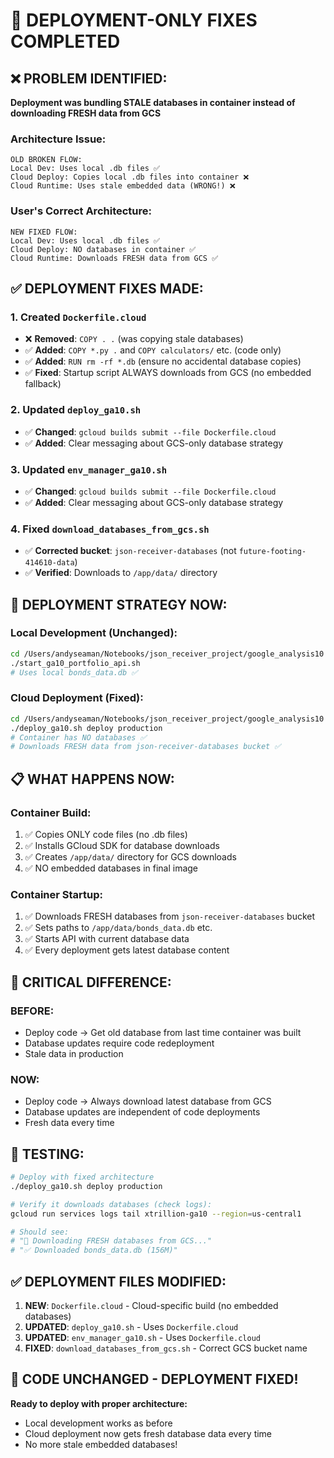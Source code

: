 # 🚀 DEPLOYMENT-ONLY FIXES COMPLETED

## ❌ **PROBLEM IDENTIFIED:**
**Deployment was bundling STALE databases in container instead of downloading FRESH data from GCS**

### Architecture Issue:
```
OLD BROKEN FLOW:
Local Dev: Uses local .db files ✅
Cloud Deploy: Copies local .db files into container ❌
Cloud Runtime: Uses stale embedded data (WRONG!) ❌
```

### User's Correct Architecture:
```
NEW FIXED FLOW:
Local Dev: Uses local .db files ✅
Cloud Deploy: NO databases in container ✅  
Cloud Runtime: Downloads FRESH data from GCS ✅
```

## ✅ **DEPLOYMENT FIXES MADE:**

### 1. **Created `Dockerfile.cloud`**
- ❌ **Removed**: `COPY . .` (was copying stale databases)
- ✅ **Added**: `COPY *.py .` and `COPY calculators/` etc. (code only)
- ✅ **Added**: `RUN rm -rf *.db` (ensure no accidental database copies)
- ✅ **Fixed**: Startup script ALWAYS downloads from GCS (no embedded fallback)

### 2. **Updated `deploy_ga10.sh`**
- ✅ **Changed**: `gcloud builds submit --file Dockerfile.cloud`
- ✅ **Added**: Clear messaging about GCS-only database strategy

### 3. **Updated `env_manager_ga10.sh`**  
- ✅ **Changed**: `gcloud builds submit --file Dockerfile.cloud`
- ✅ **Added**: Clear messaging about GCS-only database strategy

### 4. **Fixed `download_databases_from_gcs.sh`**
- ✅ **Corrected bucket**: `json-receiver-databases` (not `future-footing-414610-data`)
- ✅ **Verified**: Downloads to `/app/data/` directory

## 🎯 **DEPLOYMENT STRATEGY NOW:**

### **Local Development (Unchanged):**
```bash
cd /Users/andyseaman/Notebooks/json_receiver_project/google_analysis10
./start_ga10_portfolio_api.sh
# Uses local bonds_data.db ✅
```

### **Cloud Deployment (Fixed):**
```bash
cd /Users/andyseaman/Notebooks/json_receiver_project/google_analysis10  
./deploy_ga10.sh deploy production
# Container has NO databases ✅
# Downloads FRESH data from json-receiver-databases bucket ✅
```

## 📋 **WHAT HAPPENS NOW:**

### **Container Build:**
1. ✅ Copies ONLY code files (no .db files)
2. ✅ Installs GCloud SDK for database downloads
3. ✅ Creates `/app/data/` directory for GCS downloads
4. ✅ NO embedded databases in final image

### **Container Startup:**
1. ✅ Downloads FRESH databases from `json-receiver-databases` bucket
2. ✅ Sets paths to `/app/data/bonds_data.db` etc.
3. ✅ Starts API with current database data
4. ✅ Every deployment gets latest database content

## 🚨 **CRITICAL DIFFERENCE:**

### **BEFORE:**
- Deploy code → Get old database from last time container was built
- Database updates require code redeployment
- Stale data in production

### **NOW:**  
- Deploy code → Always download latest database from GCS
- Database updates are independent of code deployments
- Fresh data every time

## 🧪 **TESTING:**

```bash
# Deploy with fixed architecture
./deploy_ga10.sh deploy production

# Verify it downloads databases (check logs):
gcloud run services logs tail xtrillion-ga10 --region=us-central1

# Should see:
# "🔽 Downloading FRESH databases from GCS..."
# "✅ Downloaded bonds_data.db (156M)"
```

## ✅ **DEPLOYMENT FILES MODIFIED:**

1. **NEW**: `Dockerfile.cloud` - Cloud-specific build (no embedded databases)
2. **UPDATED**: `deploy_ga10.sh` - Uses `Dockerfile.cloud`
3. **UPDATED**: `env_manager_ga10.sh` - Uses `Dockerfile.cloud`  
4. **FIXED**: `download_databases_from_gcs.sh` - Correct GCS bucket name

## 🎯 **CODE UNCHANGED - DEPLOYMENT FIXED!**

**Ready to deploy with proper architecture:** 
- Local development works as before
- Cloud deployment now gets fresh database data every time
- No more stale embedded databases!
